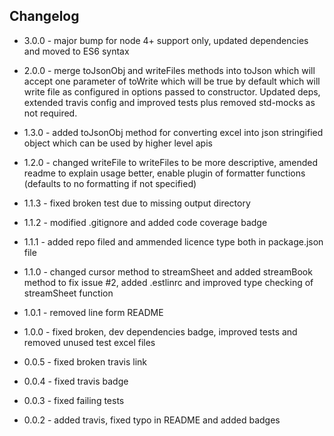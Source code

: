 ## Changelog

+ 3.0.0 - major bump for node 4+ support only, updated dependencies and moved to ES6 syntax

+ 2.0.0 - merge toJsonObj and writeFiles methods into toJson which will accept one parameter of toWrite which will be true by default which will write file as configured in options passed to constructor. Updated deps, extended travis config and improved tests plus removed std-mocks as not required.

+ 1.3.0 - added toJsonObj method for converting excel into json stringified object which can be used by higher level apis

+ 1.2.0 - changed writeFile to writeFiles to be more descriptive, amended readme to explain usage better, enable plugin of formatter functions (defaults to no formatting if not specified)

+ 1.1.3 - fixed broken test due to missing output directory

+ 1.1.2 - modified .gitignore and added code coverage badge

+ 1.1.1 - added repo filed and ammended licence type both in package.json file

+ 1.1.0 - changed cursor method to streamSheet and added streamBook method to fix issue #2, added .estlinrc and improved type checking of streamSheet function

+ 1.0.1 - removed line form README

+ 1.0.0 - fixed broken, dev dependencies badge, improved tests and removed unused test excel files

+ 0.0.5 - fixed broken travis link

+ 0.0.4 - fixed travis badge

+ 0.0.3 - fixed failing tests

+ 0.0.2 - added travis, fixed typo in README and added badges

